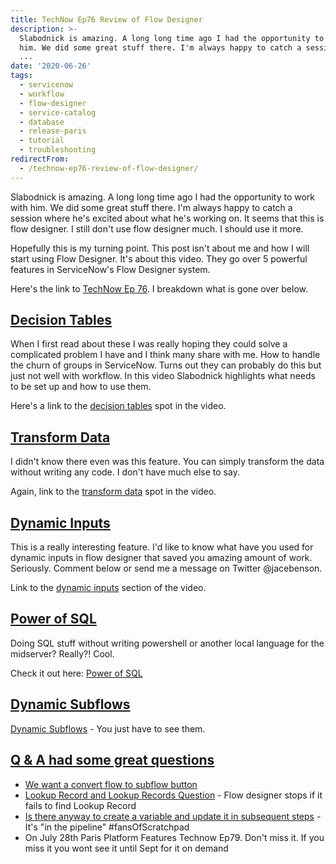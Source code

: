 ```yaml
---
title: TechNow Ep76 Review of Flow Designer
description: >-
  Slabodnick is amazing. A long long time ago I had the opportunity to work with
  him. We did some great stuff there. I'm always happy to catch a session where
  ...
date: '2020-06-26'
tags:
  - servicenow
  - workflow
  - flow-designer
  - service-catalog
  - database
  - release-paris
  - tutorial
  - troubleshooting
redirectFrom:
  - /technow-ep76-review-of-flow-designer/
---
```


<!--StartFragment-->

Slabodnick is amazing. A long long time ago I had the opportunity to work with him. We did some great stuff there. I'm always happy to catch a session where he's excited about what he's working on. It seems that this is flow designer. I still don't use flow designer much. I should use it more.

Hopefully this is my turning point. This post isn't about me and how I will start using Flow Designer. It's about this video. They go over 5 powerful features in ServiceNow's Flow Designer system.

Here's the link to [TechNow Ep 76](https://www.youtube.com/watch?v=4rewkjVa8PU). I breakdown what is gone over below.

## [Decision Tables](https://jace.pro/post/2020-06-26-technow-ep76-review-of-flow-designer/#decision-tables)

When I first read about these I was really hoping they could solve a complicated problem I have and I think many share with me. How to handle the churn of groups in ServiceNow. Turns out they can probably do this but just not well with workflow. In this video Slabodnick highlights what needs to be set up and how to use them.

Here's a link to the [decision tables](https://youtu.be/4rewkjVa8PU?t=1178) spot in the video.

## [Transform Data](https://jace.pro/post/2020-06-26-technow-ep76-review-of-flow-designer/#transform-data)

I didn't know there even was this feature. You can simply transform the data without writing any code. I don't have much else to say.

Again, link to the [transform data](https://youtu.be/4rewkjVa8PU?t=1555) spot in the video.

## [Dynamic Inputs](https://jace.pro/post/2020-06-26-technow-ep76-review-of-flow-designer/#dynamic-inputs)

This is a really interesting feature. I'd like to know what have you used for dynamic inputs in flow designer that saved you amazing amount of work. Seriously. Comment below or send me a message on Twitter @jacebenson.

Link to the [dynamic inputs](https://youtu.be/4rewkjVa8PU?t=1953) section of the video.

## [Power of SQL](https://jace.pro/post/2020-06-26-technow-ep76-review-of-flow-designer/#power-of-sql)

Doing SQL stuff without writing powershell or another local language for the midserver? Really?! Cool.

Check it out here: [Power of SQL](https://youtu.be/4rewkjVa8PU?t=2316)

## [Dynamic Subflows](https://jace.pro/post/2020-06-26-technow-ep76-review-of-flow-designer/#dynamic-subflows)

[Dynamic Subflows](https://youtu.be/4rewkjVa8PU?t=2572) - You just have to see them.

## [Q & A had some great questions](https://jace.pro/post/2020-06-26-technow-ep76-review-of-flow-designer/#q-a-had-some-great-questions)

* [We want a convert flow to subflow button](https://youtu.be/4rewkjVa8PU?t=3093)
* [Lookup Record and Lookup Records Question](https://youtu.be/4rewkjVa8PU?t=3162) - Flow designer stops if it fails to find Lookup Record
* [Is there anyway to create a variable and update it in subsequent steps](https://youtu.be/4rewkjVa8PU?t=3264) - It's "in the pipeline" #fansOfScratchpad
* On July 28th Paris Platform Features Technow Ep79. Don't miss it. If you miss it you wont see it until Sept for it on demand

<!--EndFragment-->
